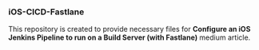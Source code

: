 ### iOS-CICD-Fastlane

This repository is created to provide necessary files for **Configure an iOS Jenkins Pipeline to run on a Build Server (with Fastlane)** medium article.